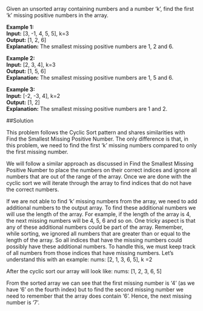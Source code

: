 Given an unsorted array containing numbers and a number ‘k’, find the first ‘k’ missing positive numbers in the array.

**Example 1:**  
**Input:** [3, -1, 4, 5, 5], k=3  
**Output:** [1, 2, 6]  
**Explanation:** The smallest missing positive numbers are 1, 2 and 6.

**Example 2:**  
**Input:** [2, 3, 4], k=3  
**Output:** [1, 5, 6]  
**Explanation:** The smallest missing positive numbers are 1, 5 and 6.

**Example 3:**  
**Input:** [-2, -3, 4], k=2  
**Output:** [1, 2]  
**Explanation:** The smallest missing positive numbers are 1 and 2.

##Solution

This problem follows the Cyclic Sort pattern and shares similarities with Find the Smallest Missing Positive Number.
The only difference is that, in this problem, we need to find the first ‘k’ missing numbers compared to only the first
missing number.

We will follow a similar approach as discussed in Find the Smallest Missing Positive Number to place the numbers on
their correct indices and ignore all numbers that are out of the range of the array. Once we are done with the cyclic sort
we will iterate through the array to find indices that do not have the correct numbers.

If we are not able to find ‘k’ missing numbers from the array, we need to add additional numbers to the output array.
To find these additional numbers we will use the length of the array. For example, if the length of the array is 4,
the next missing numbers will be 4, 5, 6 and so on. One tricky aspect is that any of these additional numbers could be
part of the array. Remember, while sorting, we ignored all numbers that are greater than or equal to the length of
the array. So all indices that have the missing numbers could possibly have these additional numbers. To handle this,
we must keep track of all numbers from those indices that have missing numbers. Let’s understand this with an example:
    nums: [2, 1, 3, 6, 5], k =2

After the cyclic sort our array will look like:
    nums: [1, 2, 3, 6, 5]

From the sorted array we can see that the first missing number is ‘4’ (as we have ‘6’ on the fourth index) but to find
the second missing number we need to remember that the array does contain ‘6’. Hence, the next missing number is ‘7’.